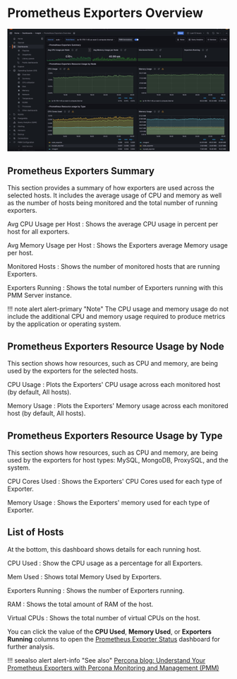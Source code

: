 # Prometheus Exporters Overview

![!image](../../images/PMM_Prometheus_Exporters_Overview.jpg)

## Prometheus Exporters Summary

This section provides a summary of how exporters are used across the selected hosts. It includes the average usage of CPU and memory as well as the number of hosts being monitored and the total number of running exporters.

Avg CPU Usage per Host
:   Shows the average CPU usage in percent per host for all exporters.

Avg Memory Usage per Host
:   Shows the Exporters average Memory usage per host.

Monitored Hosts
:   Shows the number of monitored hosts that are running Exporters.

Exporters Running
:  Shows the total number of Exporters running with this PMM Server instance.

!!! note alert alert-primary "Note"
    The CPU usage and memory usage do not include the additional CPU and memory usage required to produce metrics by the application or operating system.

## Prometheus Exporters Resource Usage by Node

This section shows how resources, such as CPU and memory, are being used by the
exporters for the selected hosts.

CPU Usage
:   Plots the Exporters' CPU usage across each monitored host (by default, All hosts).

Memory Usage
:   Plots the Exporters' Memory usage across each monitored host (by default, All hosts).

## Prometheus Exporters Resource Usage by Type

This section shows how resources, such as CPU and memory, are being used by the exporters for host types: MySQL, MongoDB, ProxySQL, and the system.

CPU Cores Used
:   Shows the Exporters' CPU Cores used for each type of Exporter.

Memory Usage
:   Shows the Exporters' memory used for each type of Exporter.

## List of Hosts

At the bottom, this dashboard shows details for each running host.

CPU Used
:   Show the CPU usage as a percentage for all Exporters.

Mem Used
:   Shows total Memory Used by Exporters.

Exporters Running
:   Shows the number of Exporters running.

RAM
:   Shows the total amount of RAM of the host.

Virtual CPUs
:   Shows the total number of virtual CPUs on the host.

You can click the value of the **CPU Used**, **Memory Used**, or **Exporters Running** columns to open the [Prometheus Exporter Status](dashboard-prometheus-exporter-status.md) dashboard for further analysis.

!!! seealso alert alert-info "See also"
    [Percona blog: Understand Your Prometheus Exporters with Percona Monitoring and Management (PMM)](https://www.percona.com/blog/2018/02/20/understand-prometheus-exporters-percona-monitoring-management-pmm/)
